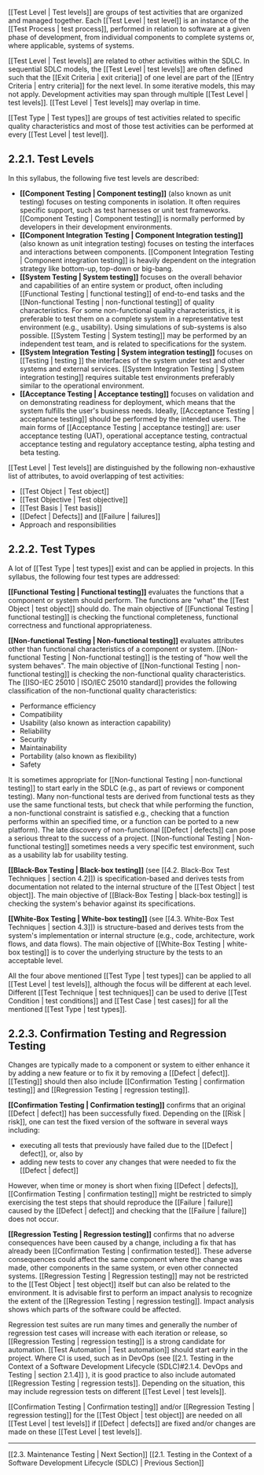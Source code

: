 
[[Test Level | Test levels]] are groups of test activities that are organized and managed together.  Each [[Test Level | test level]] is an instance of the [[Test Process | test process]], performed in relation to software at a given phase of development, from individual components to complete systems or, where applicable, systems of systems.

[[Test Level | Test levels]] are related to other activities within the SDLC.  In sequential SDLC models,  the [[Test Level | test levels]] are often defined such that the [[Exit Criteria | exit criteria]] of one level are part of the [[Entry Criteria | entry criteria]] for the next level.  In some iterative models,  this may not apply.  Development activities may span through multiple [[Test Level | test levels]].  [[Test Level | Test levels]] may overlap in time.

[[Test Type | Test types]] are groups of test activities related to specific quality characteristics and most of those test activities can be performed at every [[Test Level | test level]].

##  2.2.1.  Test Levels

In this syllabus, the following five test levels are described:

* **[[Component Testing | Component testing]]** (also known as unit testing) focuses on testing components in isolation.  It often requires specific support, such as test harnesses or unit test frameworks.  [[Component Testing | Component testing]] is normally performed by developers in their development environments.
* **[[Component Integration Testing | Component Integration testing]]** (also known as unit integration testing) focuses on testing the interfaces and interactions between components.  [[Component Integration Testing | Component integration testing]] is heavily dependent on the integration strategy like bottom-up, top-down or big-bang.
* **[[System Testing | System testing]]** focuses on the overall behavior and capabilities of an entire system or product, often including [[Functional Testing | functional testing]] of end-to-end tasks and the [[Non-functional Testing | non-functional testing]] of quality characteristics.  For some non-functional quality characteristics, it is preferable to test them on a complete system in a representative test environment (e.g., usability).  Using simulations of sub-systems is also possible.  [[System Testing | System testing]] may be performed by an independent test team, and is related to specifications for the system.
* **[[System Integration Testing | System integration testing]]** focuses on [[Testing | testing ]] the interfaces of the system under test and other systems and external services.  [[System Integration Testing | System integration testing]] requires suitable test environments preferably similar to the operational environment.
* **[[Acceptance Testing | Acceptance testing]]** focuses on validation and on demonstrating readiness for deployment, which means that the system fulfills the user's business needs.  Ideally, [[Acceptance Testing | acceptance testing]] should be performed by the intended users.  The main forms of [[Acceptance Testing | acceptance testing]] are: user acceptance testing (UAT), operational acceptance testing, contractual acceptance testing and regulatory acceptance testing, alpha testing and beta testing.

[[Test Level | Test levels]] are distinguished by the following non-exhaustive list of attributes, to avoid overlapping of test activities:

* [[Test Object | Test object]]
* [[Test Objective | Test objective]]
* [[Test Basis | Test basis]]
* [[Defect | Defects]] and [[Failure | failures]]
* Approach and responsibilities

##  2.2.2.  Test Types

A lot of [[Test Type | test types]] exist and can be applied in projects.  In this syllabus, the following four test types are addressed:

**[[Functional Testing | Functional testing]]** evaluates the functions that a component or system should perform.  The functions are "what" the [[Test Object | test object]] should do.  The main objective of [[Functional Testing | functional testing]] is checking the functional completeness, functional correctness and functional appropriateness.

**[[Non-functional Testing | Non-functional testing]]** evaluates attributes other than functional characteristics of a component or system.  [[Non-functional Testing | Non-functional testing]] is the testing of "how well the system behaves".  The main objective of [[Non-functional Testing | non-functional testing]] is checking the non-functional quality characteristics.  The [[ISO-IEC 25010 | ISO/IEC 25010 standard]] provides the following classification of the non-functional quality characteristics:

* Performance efficiency
* Compatibility
* Usability (also known as interaction capability)
* Reliability
* Security
* Maintainability
* Portability (also known as flexibility)
* Safety

It is sometimes appropriate for [[Non-functional Testing | non-functional testing]] to start early in the SDLC (e.g., as part of reviews or component testing).  Many non-functional tests are derived from functional tests as they use the same functional tests, but check that while performing the function, a non-functional constraint is satisfied e.g., checking that a function performs within an specified time, or a function can be ported to a new platform).  The late discovery of non-functional [[Defect | defects]] can pose a serious threat to the success of a project.  [[Non-functional Testing | Non-functional testing]] sometimes needs a very specific test environment, such as a usability lab for usability testing.

**[[Black-Box Testing | Black-box testing]]** (see [[4.2.  Black-Box Test Techniques | section 4.2]]) is specification-based and derives tests from documentation not related to the internal structure of the [[Test Object | test object]].  The main objective of [[Black-Box Testing | black-box testing]] is checking the system's behavior against its specifications.

**[[White-Box Testing | White-box testing]]** (see [[4.3.  White-Box Test Techniques | section 4.3]]) is structure-based and derives tests from the system's implementation or internal structure (e.g., code, architecture, work flows, and data flows).  The main objective of [[White-Box Testing | white-box testing]] is to cover the underlying structure by the tests to an acceptable level.

All the four above mentioned [[Test Type | test types]] can be applied to all [[Test Level | test levels]], although the focus will be different at each level.  Different [[Test Technique | test techniques]] can be used to derive [[Test Condition | test conditions]] and [[Test Case | test cases]] for all the mentioned [[Test Type | test types]].

##  2.2.3.  Confirmation Testing and Regression Testing

Changes are typically made to a component or system to either enhance it by adding a new feature or to fix it by removing a [[Defect | defect]].  [[Testing]] should then also include [[Confirmation Testing | confirmation testing]] and [[Regression Testing | regression testing]].

**[[Confirmation Testing | Confirmation testing]]** confirms that an original [[Defect | defect]] has been successfully fixed.  Depending on the [[Risk | risk]], one can test the fixed version of the software in several ways including:

* executing all tests that previously have failed due to the [[Defect | defect]], or, also by
* adding new tests to cover any changes that were needed to fix the [[Defect | defect]]

However, when time or money is short when fixing [[Defect | defects]], [[Confirmation Testing | confirmation testing]] might be restricted to simply exercising the test steps that should reproduce the [[Failure | failure]] caused by the [[Defect | defect]] and checking that the [[Failure | failure]] does not occur.

**[[Regression Testing | Regression testing]]** confirms that no adverse consequences have been caused by a change, including a fix that has already been [[Confirmation Testing | confirmation tested]].  These adverse consequences could affect the same component where the change was made, other components in the same system, or even other connected systems.  [[Regression Testing | Regression testing]] may not be restricted to the [[Test Object | test object]] itself but can also be related to the environment.  It is advisable first to perform an impact analysis to recognize the extent of the [[Regression Testing | regression testing]].  Impact analysis shows which parts of the software could be affected.

Regression test suites are run many times and generally the number of regression test cases will increase with each iteration or release, so [[Regression Testing | regression testing]] is a strong candidate for automation.  [[Test Automation | Test automation]] should start early in the project.  Where CI is used, such as in DevOps (see [[2.1.  Testing in the Context of a Software Development Lifecycle (SDLC)#2.1.4. DevOps and Testing | section 2.1.4]] ), it is good practice to also include automated [[Regression Testing | regression tests]].  Depending on the situation, this may include regression tests on different [[Test Level | test levels]].

[[Confirmation Testing | Confirmation testing]] and/or [[Regression Testing | regression testing]] for the [[Test Object | test object]] are needed on all [[Test Level | test levels]] if [[Defect | defects]] are fixed and/or changes are made on these [[Test Level | test levels]].

---
[[2.3.  Maintenance Testing | Next Section]]
[[2.1.  Testing in the Context of a Software Development Lifecycle (SDLC) | Previous Section]]